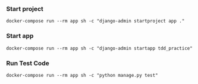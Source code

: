 ### Start project
```shell
docker-compose run --rm app sh -c "django-admin startproject app ."
```

### Start app
```shell
docker-compose run --rm app sh -c "django-admin startapp tdd_practice"
```

### Run Test Code
```shell
docker-compose run --rm app sh -c "python manage.py test"
```